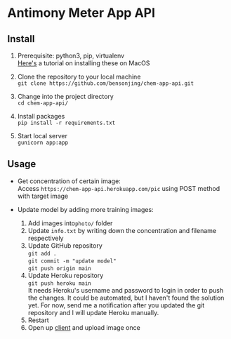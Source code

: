 # Antimony Meter App API

## Install 

1. Prerequisite: python3, pip, virtualenv  
[Here's](https://sourabhbajaj.com/mac-setup/Python/) a tutorial on installing these on MacOS  

2. Clone the repository to your local machine  
`git clone https://github.com/bensonjing/chem-app-api.git`

3. Change into the project directory  
`cd chem-app-api/`  

4. Install packages  
`pip install -r requirements.txt`  

5. Start local server  
`gunicorn app:app`  


## Usage  

- Get concentration of certain image:  
Access `https://chem-app-api.herokuapp.com/pic` using POST method with target image 

- Update model by adding more training images:
    1. Add images into`photo/` folder  
    2. Update `info.txt` by writing down the concentration and filename respectively
    3. Update GitHub repository  
    `git add .`  
    `git commit -m "update model"`  
    `git push origin main`  
    4. Update Heroku repository  
    `git push heroku main`  
    It needs Heroku's username and password to login in order to push the changes. It could be automated, but I haven't found the solution yet. For now, send me a notification after you updated the git repository and I will update Heroku manually. 
    4. Restart
    4. Open up [client](https://github.com/bensonjing/chem-app-client) and upload image once  
